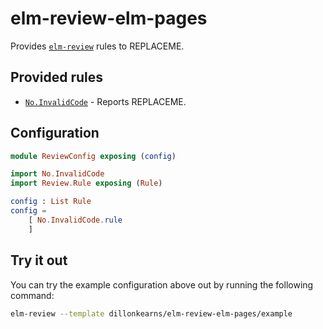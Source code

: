 # elm-review-elm-pages

Provides [`elm-review`](https://package.elm-lang.org/packages/jfmengels/elm-review/latest/) rules to REPLACEME.


## Provided rules

- [`No.InvalidCode`](https://package.elm-lang.org/packages/dillonkearns/elm-review-elm-pages/1.0.0/No-InvalidCode) - Reports REPLACEME.


## Configuration

```elm
module ReviewConfig exposing (config)

import No.InvalidCode
import Review.Rule exposing (Rule)

config : List Rule
config =
    [ No.InvalidCode.rule
    ]
```


## Try it out

You can try the example configuration above out by running the following command:

```bash
elm-review --template dillonkearns/elm-review-elm-pages/example
```
